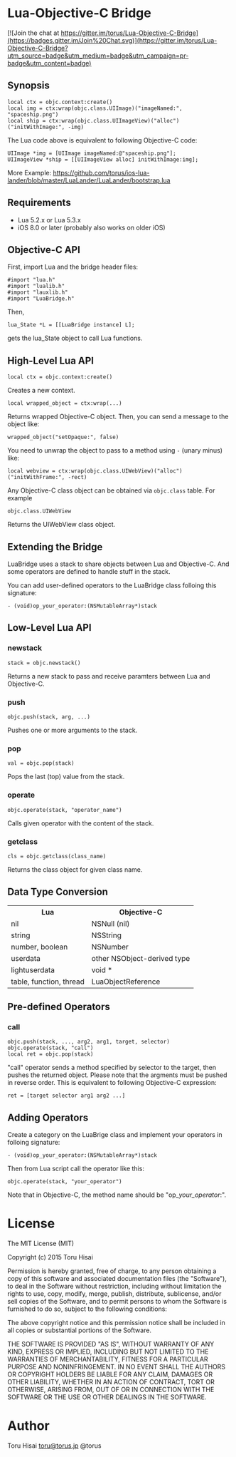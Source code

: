 Lua-Objective-C Bridge
======================

[![Join the chat at https://gitter.im/torus/Lua-Objective-C-Bridge](https://badges.gitter.im/Join%20Chat.svg)](https://gitter.im/torus/Lua-Objective-C-Bridge?utm_source=badge&utm_medium=badge&utm_campaign=pr-badge&utm_content=badge)

Synopsis
--------

    local ctx = objc.context:create()
    local img = ctx:wrap(objc.class.UIImage)("imageNamed:", "spaceship.png")
    local ship = ctx:wrap(objc.class.UIImageView)("alloc")("initWithImage:", -img)

The Lua code above is equivalent to following Objective-C code:

    UIImage *img = [UIImage imageNamed:@"spaceship.png"];
    UIImageView *ship = [[UIImageView alloc] initWithImage:img];

More Example:
https://github.com/torus/ios-lua-lander/blob/master/LuaLander/LuaLander/bootstrap.lua

Requirements
------------

-   Lua 5.2.x or Lua 5.3.x
-   iOS 8.0 or later (probably also works on older iOS)


Objective-C API
---------------

First, import Lua and the bridge header files:

    #import "lua.h"
    #import "lualib.h"
    #import "lauxlib.h"
    #import "LuaBridge.h"

Then,

    lua_State *L = [[LuaBridge instance] L];

gets the lua_State object to call Lua functions.


High-Level Lua API
------------------

    local ctx = objc.context:create()

Creates a new context.

    local wrapped_object = ctx:wrap(...)

Returns wrapped Objective-C object. Then, you can send a message to the object like:

    wrapped_object("setOpaque:", false)

You need to unwrap the object to pass to a method using `-` (unary minus) like:

    local webview = ctx:wrap(objc.class.UIWebView)("alloc")("initWithFrame:", -rect)

Any Objective-C class object can be obtained via `objc.class` table. For example

    objc.class.UIWebView

Returns the UIWebView class object.



Extending the Bridge
--------------------

LuaBridge uses a stack to share objects between Lua and Objective-C.
And some operators are defined to handle stuff in the stack.

You can add user-defined operators to the LuaBridge class folloing this signature:

    - (void)op_your_operator:(NSMutableArray*)stack


Low-Level Lua API
-----------------

### newstack

    stack = objc.newstack()

Returns a new stack to pass and receive paramters between Lua and Objective-C.

### push

    objc.push(stack, arg, ...)

Pushes one or more arguments to the stack.

### pop

    val = objc.pop(stack)

Pops the last (top) value from the stack.

### operate

    objc.operate(stack, "operator_name")

Calls given operator with the content of the stack.

### getclass

    cls = objc.getclass(class_name)

Returns the class object for given class name.

Data Type Conversion
---------------

<table>
<tr><th>Lua</th><th>Objective-C</th></tr>
<tr><td>nil</td><td>NSNull (nil)</td></tr>
<tr><td>string</td><td>NSString</td></tr>
<tr><td>number, boolean</td><td>NSNumber</td></tr>
<tr><td>userdata</td><td>other NSObject-derived type</td></tr>
<tr><td>lightuserdata</td><td>void *</td></tr>
<tr><td>table, function, thread</td><td>LuaObjectReference</td></tr>
</table>

Pre-defined Operators
---------------------

### call

    objc.push(stack, ..., arg2, arg1, target, selector)
    objc.operate(stack, "call")
    local ret = objc.pop(stack)

"call" operator sends a method specified by selector to the target, then pushes the returned object.
Please note that the argments must be pushed in reverse order.
This is equivalent to following Objective-C expression:

    ret = [target selector arg1 arg2 ...]


Adding Operators
----------------

Create a category on the LuaBrige class and implement your operators in folloing signature:

    - (void)op_your_operator:(NSMutableArray*)stack

Then from Lua script call the operator like this:

    objc.operate(stack, "your_operator")

Note that in Objective-C, the method name should be "op_*your_operator*:".

License
=======
The MIT License (MIT)

Copyright (c) 2015 Toru Hisai

Permission is hereby granted, free of charge, to any person obtaining a copy
of this software and associated documentation files (the "Software"), to deal
in the Software without restriction, including without limitation the rights
to use, copy, modify, merge, publish, distribute, sublicense, and/or sell
copies of the Software, and to permit persons to whom the Software is
furnished to do so, subject to the following conditions:

The above copyright notice and this permission notice shall be included in
all copies or substantial portions of the Software.

THE SOFTWARE IS PROVIDED "AS IS", WITHOUT WARRANTY OF ANY KIND, EXPRESS OR
IMPLIED, INCLUDING BUT NOT LIMITED TO THE WARRANTIES OF MERCHANTABILITY,
FITNESS FOR A PARTICULAR PURPOSE AND NONINFRINGEMENT. IN NO EVENT SHALL THE
AUTHORS OR COPYRIGHT HOLDERS BE LIABLE FOR ANY CLAIM, DAMAGES OR OTHER
LIABILITY, WHETHER IN AN ACTION OF CONTRACT, TORT OR OTHERWISE, ARISING FROM,
OUT OF OR IN CONNECTION WITH THE SOFTWARE OR THE USE OR OTHER DEALINGS IN
THE SOFTWARE.

Author
======
Toru Hisai toru@torus.jp @torus
